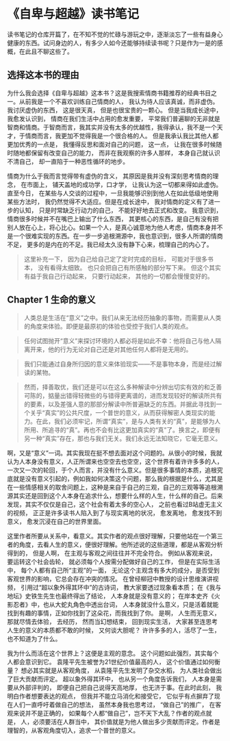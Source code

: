 # 《自卑与超越》读书笔记

读书笔记的仓库开篇了，在不知不觉的忙碌与游玩之中，逐渐淡忘了一些有益身心健康的东西。试问身边的人，有多少人如今还能够持续读书呢？只是作为一是的感概，在此且不聊这些了。

## 选择这本书的理由

为什么我会选择《自卑与超越》这本书？这是我搜索情商书籍推荐的经典书目之一。从前我是一个不喜欢训练自己情商的人， 我认为待人应该真诚，而非虚伪。 我讨厌虚伪的东西， 这是很天真， 但是也很宝贵的一颗心。 但是当我成长途中， 我愈发认识到， 情商在我们生活中占用的愈发重要， 平常我们普遍聊的无非就是智商和情商。于智商而言，我其实并没有太多的优越性，我得承认，我不是一个天才，于情商而言，我更加不觉得我是一个很合格的人。 但是我承认我比其他人都更加优秀的一点是， 我懂得反思和面对自己的问题， 这一点， 让我在很多时候随时随地都保留有改变自己的能力， 而非在我观察的许多人那样， 本身自己就认识不清自己， 却一直陷于一种恶性循环的地步。
	
情商为什么于我而言觉得带有虚伪的含义， 其原因是我并没有深刻思考情商的理念， 在市面上， 铺天盖地的成功学，口才学， 让我认为这一切都来得如此虚伪。 直至今日， 在某些与人交谈的过程中，一旦我能够识别到他人在如此低级地使用某些方法时， 我仍然觉得不大适应。但是在成长途中， 我对情商的定义有了进一步的认知， 只是时常缺乏行动力的自己， 不能好好地去正式和改变。 我意识到， 情商很多时候并不在嘴巴上输出了什么东西， 其更核心的东西，是自己有没有把别人放在心上，将心比心。如果一个人，是真心诚意地为他人考虑，情商本身并不是一个很难实现的东西。在一步一步追根溯源中，我也意识到，很多人所谓的情商不足， 更多的是内在的不足。我已经太久没有静下心来，梳理自己的内心了。

> 这里补充一下， 因为自己给自己定了定时完成的目标， 可能对于很多书本， 没有看得太细致。 也只会把自己有所感触的部分写下来。 但这个其实有益于我自己行动起来， 只要行动起来， 其他的一切都会慢慢变好的。

## Chapter 1 生命的意义

> 人类总是生活在“意义”之中。我们从来无法经历抽象的事物，而需要从人类的角度来体验。即便是最原初的体验也受控于我们人类的观点。

> 任何试图抛开“意义”来探讨环境的人都必将是如此不幸：他将自己与他人隔离开来，他的行为无论对自己还是对其他任何人都将是无用的。

> 我们只能通过自身所归因的意义来体验现实——不是事物本身，而是经过解读的某物。

> 然而，择善取优，我们还是可以在这么多种解读中分辨出切实有效的和乏善可陈的，掂量出错得轻微些的与错得更离谱的，进而发现较好的解读所共有的要素，以及差强人意的那部分解读中所普遍缺乏的东西。并据此寻找到一个关乎“真实”的公共尺度，一个普世的意义，从而获得解密人类现实的能力。在此，我们必须牢记，所谓“真实”，是与人类有关的“真”，是能够为人所用、所追寻的“真”。再也不会有比这更加真实的“真”了。换言之，即便有另一种“真实”存在，那也与我们无关。我们永远无法知晓它，它毫无意义。


啊，又是“意义”一词。其实我现在挺不想去面对这个问题的。从很小的时候，我就认为人本身没有意义，人正所谓来也空空去也空空，这个世界有着许许多多的人，一次又一次的轮回，于个人而言，并没有什么意义。但是很多事情的本质，追根究底就是没有意义引起的，例如我如何决策这个问题，那么我的根据是什么，尤其是在一些情感相关的取舍问题上，这种是来自于自己的三观，自己的三观等等追根溯源其实还是回到这个人本身在追求什么，想要什么样的人生，什么样的自己。后来发现，其实不仅仅是自己，这个社会有着太多的空心人， 之前也看过B站虚无主义的视频， 正正是许多读书人陷入到了与现实离地的状况， 愈发离地， 愈发找不到意义， 愈发沉浸在自己的世界里面。 

这里作者所要从关系中，看意义。其实作者的观点很好理解，只要他站在一个第三者的角度，去看人生的意义，便很好理解。他所述说的这些道理，都是从客观分析得到的， 但是人啊， 在主观与客观之间往往并不完全符合。 例如从客观来说， 要运转这个社会齿轮， 就必须每个人按需分配做好自己的工作， 但是在实际生活中， 每个人都有自己所“主观”的一面， 无论这个主观含有多大的成分，是否受到客观世界的影响，它总会存在冲突的情况。 在曾经柳冠中教授的设计思维演讲视频， 引用过“超以象外得其环中”的古诗词， 教大家要透过现象看本质； 在《我与地坛》史铁生先生也最终得出了结论， 人本身就是没有意义的； 在岸本史齐《火影忍者》中，也从大蛇丸角色中透出台词， 人本身就没什么意义，只是活着就能找到有趣的事情，正如你找到了这朵花，而我找到了你。 是啊， 人生而无意义， 那就尽情去体验， 去经历， 然而当幻想结束， 回到现实生活， 大家甚至连思考人生的意义的本质都不敢的时候， 又何谈大胆呢？ 许许多多的人，活尽了一生， 也不知道为了什么。
	
我为什么而活在这个世界上？这便是主观的意念。 这个问题如此强烈，其实每个人都会意识到它。 袁隆平先生被誉为21世纪价值最高的人， 这个价值通过如何衡量？ 想必其实就是从客观角度， 从袁隆平先生发明了杂交水稻， 为人类社会做出了巨大贡献而评定。 超以象外得其环中， 也从另一个角度告诉我们， 人本身是需要从外部评判的， 即便自己把自己说得天高地厚， 也无济于事。在此时此刻， 我明白作者想要表达的观点， 但我并不能立马消化和接受它， 它似乎有点摒弃了现在人们一直呼吁着做自己的想法， 虽然本身我也思考过， “做自己”的推广， 在客观来说并不是正确的， 如果每个人都“做自己”，岂不天下大乱？作者的观点就是， 人，必须要活在人群当中， 其价值就是为他人做出多少贡献而评定。作者是理智的，从客观角度切入，追求一个普世的意义。

